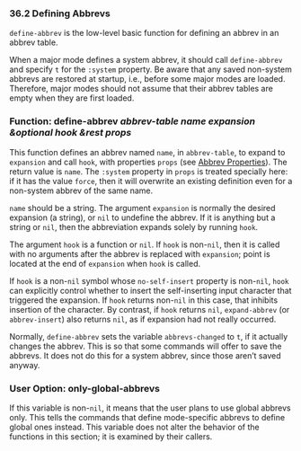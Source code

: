 

### 36.2 Defining Abbrevs

`define-abbrev` is the low-level basic function for defining an abbrev in an abbrev table.

When a major mode defines a system abbrev, it should call `define-abbrev` and specify `t` for the `:system` property. Be aware that any saved non-system abbrevs are restored at startup, i.e., before some major modes are loaded. Therefore, major modes should not assume that their abbrev tables are empty when they are first loaded.

### Function: **define-abbrev** *abbrev-table name expansion \&optional hook \&rest props*

This function defines an abbrev named `name`, in `abbrev-table`, to expand to `expansion` and call `hook`, with properties `props` (see [Abbrev Properties](Abbrev-Properties.html)). The return value is `name`. The `:system` property in `props` is treated specially here: if it has the value `force`, then it will overwrite an existing definition even for a non-system abbrev of the same name.

`name` should be a string. The argument `expansion` is normally the desired expansion (a string), or `nil` to undefine the abbrev. If it is anything but a string or `nil`, then the abbreviation expands solely by running `hook`.

The argument `hook` is a function or `nil`. If `hook` is non-`nil`, then it is called with no arguments after the abbrev is replaced with `expansion`; point is located at the end of `expansion` when `hook` is called.

If `hook` is a non-`nil` symbol whose `no-self-insert` property is non-`nil`, `hook` can explicitly control whether to insert the self-inserting input character that triggered the expansion. If `hook` returns non-`nil` in this case, that inhibits insertion of the character. By contrast, if `hook` returns `nil`, `expand-abbrev` (or `abbrev-insert`) also returns `nil`, as if expansion had not really occurred.

Normally, `define-abbrev` sets the variable `abbrevs-changed` to `t`, if it actually changes the abbrev. This is so that some commands will offer to save the abbrevs. It does not do this for a system abbrev, since those aren’t saved anyway.

### User Option: **only-global-abbrevs**

If this variable is non-`nil`, it means that the user plans to use global abbrevs only. This tells the commands that define mode-specific abbrevs to define global ones instead. This variable does not alter the behavior of the functions in this section; it is examined by their callers.
